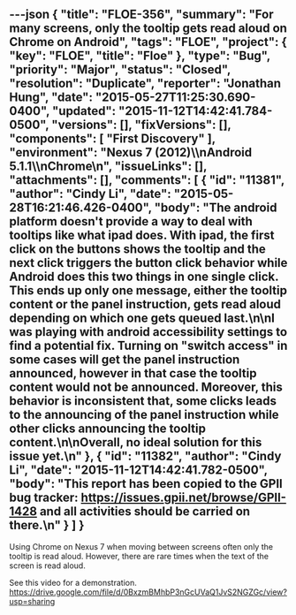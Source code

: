 ---json
{
  "title": "FLOE-356",
  "summary": "For many screens, only the tooltip gets read aloud on Chrome on Android",
  "tags": "FLOE",
  "project": {
    "key": "FLOE",
    "title": "Floe"
  },
  "type": "Bug",
  "priority": "Major",
  "status": "Closed",
  "resolution": "Duplicate",
  "reporter": "Jonathan Hung",
  "date": "2015-05-27T11:25:30.690-0400",
  "updated": "2015-11-12T14:42:41.784-0500",
  "versions": [],
  "fixVersions": [],
  "components": [
    "First Discovery"
  ],
  "environment": "Nexus 7 (2012)\\\nAndroid 5.1.1\\\nChrome\n",
  "issueLinks": [],
  "attachments": [],
  "comments": [
    {
      "id": "11381",
      "author": "Cindy Li",
      "date": "2015-05-28T16:21:46.426-0400",
      "body": "The android platform doesn't provide a way to deal with tooltips like what ipad does. With ipad, the first click on the buttons shows the tooltip and the next click triggers the button click behavior while Android does this two things in one single click. This ends up only one message, either the tooltip content or the panel instruction, gets read aloud depending on which one gets queued last.\n\nI was playing with android accessibility settings to find a potential fix. Turning on \"switch access\" in some cases will get the panel instruction  announced, however in that case the tooltip content would not be announced. Moreover, this behavior is inconsistent that, some clicks leads to the announcing of the panel instruction while other clicks announcing the tooltip content.\n\nOverall, no ideal solution for this issue yet.\n"
    },
    {
      "id": "11382",
      "author": "Cindy Li",
      "date": "2015-11-12T14:42:41.782-0500",
      "body": "This report has been copied to the GPII bug tracker: <https://issues.gpii.net/browse/GPII-1428> and all activities should be carried on there.\n"
    }
  ]
}
---
Using Chrome on Nexus 7 when moving between screens often only the tooltip is read aloud. However, there are rare times when the text of the screen is read aloud.

See this video for a demonstration.\
<https://drive.google.com/file/d/0BxzmBMhbP3nGcUVaQ1JvS2NGZGc/view?usp=sharing>

        
